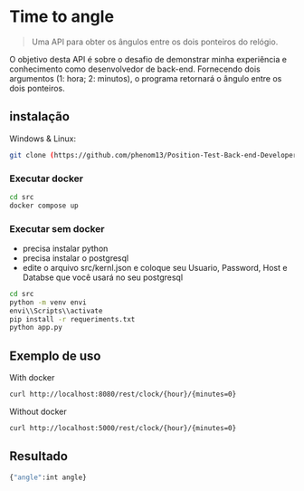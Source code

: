 # Time to angle
> Uma API para obter os ângulos entre os dois ponteiros do relógio.


O objetivo desta API é sobre o desafio de demonstrar minha experiência e conhecimento como
desenvolvedor de back-end. Fornecendo dois argumentos (1: hora; 2: minutos), o programa retornará o ângulo entre os dois ponteiros.


## instalação

Windows & Linux:

```sh
git clone (https://github.com/phenom13/Position-Test-Back-end-Developer-)
```


### Executar docker
```sh
cd src  
docker compose up
```
### Executar sem docker

- precisa instalar python
- precisa instalar o postgresql
- edite o arquivo src/kernl.json e coloque seu Usuario, Password, Host e Databse que você usará no seu postgresql
```sh
cd src
python -m venv envi
envi\\Scripts\\activate
pip install -r requeriments.txt
python app.py

```

## Exemplo de uso

With docker
```sh
curl http://localhost:8080/rest/clock/{hour}/{minutes=0}
```
Without docker
```sh
curl http://localhost:5000/rest/clock/{hour}/{minutes=0}
```
## Resultado
```sh
{"angle":int angle}
```



